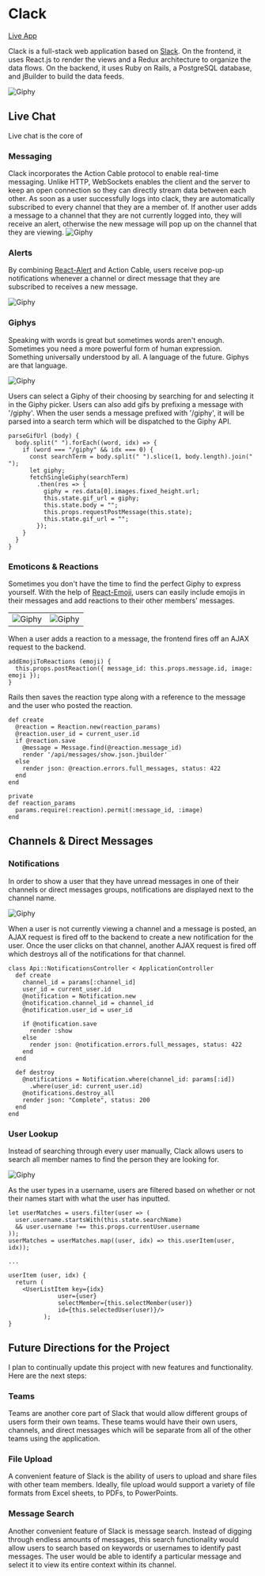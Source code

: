 # Clack
[Live App](https://click-clack.herokuapp.com/#/messages/1)

Clack is a full-stack web application based on [Slack](https://slack.com/). On the frontend, it uses React.js to render the views and a Redux architecture to organize the data flows. On the backend, it uses Ruby on Rails, a PostgreSQL database, and jBuilder to build the data feeds.

![Giphy](/docs/README-gifs/login.gif)

## Live Chat
Live chat is the core of

### Messaging
Clack incorporates the Action Cable protocol to enable real-time messaging.
Unlike HTTP, WebSockets enables the client and the server to keep an open
connection so they can directly stream data between each other. As soon as
a user successfully logs into clack, they are automatically subscribed to
every channel that they are a member of. If another user adds a message to
a channel that they are not currently logged into, they will receive an alert,
otherwise the new message will pop up on the channel that they are viewing.
![Giphy](/docs/README-gifs/messaging.gif)

### Alerts
By combining [React-Alert](https://www.npmjs.com/package/react-alert) and
Action Cable, users receive pop-up notifications whenever a channel or
direct message that they are subscribed to receives a new message.

![Giphy](/docs/README-gifs/alert.gif)

### Giphys
Speaking with words is great but sometimes words aren't enough. Sometimes
you need a more powerful form of human expression. Something universally
understood by all. A language of the future. Giphys are that language.

![Giphy](/docs/README-gifs/giphy.gif)

Users can select a Giphy of their choosing by searching for and selecting
it in the Giphy picker. Users can also add gifs by prefixing a message with
'/giphy'. When the user sends a message prefixed with '/giphy', it will be
parsed into a search term which will be dispatched to the Giphy API.

```
parseGifUrl (body) {
  body.split(" ").forEach((word, idx) => {
    if (word === "/giphy" && idx === 0) {
      const searchTerm = body.split(" ").slice(1, body.length).join(" ");
      let giphy;
      fetchSingleGiphy(searchTerm)
        .then(res => {
          giphy = res.data[0].images.fixed_height.url;
          this.state.gif_url = giphy;
          this.state.body = "";
          this.props.requestPostMessage(this.state);
          this.state.gif_url = "";
        });
    }
  }
}
```

### Emoticons & Reactions
Sometimes you don't have the time to find the perfect Giphy to express yourself.
With the help of [React-Emoji](https://github.com/banyan/react-emoji),
users can easily include emojis in their messages and add reactions to their
other members' messages.

|                                          |                                          |
|------------------------------------------|------------------------------------------|
| ![Giphy](/docs/README-gifs/emoticon.gif) | ![Giphy](/docs/README-gifs/reaction.gif) |


When a user adds a reaction to a message, the frontend fires off an AJAX request to the backend.

```
addEmojiToReactions (emoji) {
  this.props.postReaction({ message_id: this.props.message.id, image: emoji });
}
```

Rails then saves the reaction type along with a reference to the message and the user who posted the reaction.

```
def create
  @reaction = Reaction.new(reaction_params)
  @reaction.user_id = current_user.id
  if @reaction.save
    @message = Message.find(@reaction.message_id)
    render '/api/messages/show.json.jbuilder'
  else
    render json: @reaction.errors.full_messages, status: 422
  end
end

private
def reaction_params
  params.require(:reaction).permit(:message_id, :image)
end
```

## Channels & Direct Messages

### Notifications
In order to show a user that they have unread messages in one of their channels or direct messages groups, notifications are displayed next to the channel name.

![Giphy](/docs/README-gifs/notification.gif)

When a user is not currently viewing a channel and a message is posted, an AJAX request is fired off to the backend to create a new notification for the user. Once the user clicks on that channel, another AJAX request is fired off which destroys all of the notifications for that channel.

```
class Api::NotificationsController < ApplicationController
  def create
    channel_id = params[:channel_id]
    user_id = current_user.id
    @notification = Notification.new
    @notification.channel_id = channel_id
    @notification.user_id = user_id

    if @notification.save
      render :show
    else
      render json: @notification.errors.full_messages, status: 422
    end
  end

  def destroy
    @notifications = Notification.where(channel_id: params[:id])
      .where(user_id: current_user.id)
    @notifications.destroy_all
    render json: "Complete", status: 200
  end
end
```

### User Lookup
Instead of searching through every user manually, Clack allows users to search all
member names to find the person they are looking for.

![Giphy](/docs/README-gifs/directmessage.gif)

As the user types in a username, users are filtered based on whether or not their names start with what the user has inputted.
```
let userMatches = users.filter(user => (
  user.username.startsWith(this.state.searchName)
  && user.username !== this.props.currentUser.username
));
userMatches = userMatches.map((user, idx) => this.userItem(user, idx));

...

userItem (user, idx) {
  return (
    <UserListItem key={idx}
              user={user}
              selectMember={this.selectMember(user)}
              id={this.selectedUser(user)}/>
          );
}
```

## Future Directions for the Project
I plan to continually update this project with new features and functionality. Here are the next steps:

### Teams
Teams are another core part of Slack that would allow different groups of users form their own teams. These teams would have their own users, channels, and direct messages which will be separate from all of the other teams using the application.

### File Upload
A convenient feature of Slack is the ability of users to upload and share files with other team members. Ideally, file upload would support a variety of file formats from Excel sheets, to PDFs, to PowerPoints.

### Message Search
Another convenient feature of Slack is message search. Instead of digging through endless amounts of messages, this search functionality would allow users to search based on keywords or usernames to identify past messages. The user would be able to identify a particular message and select it to view its entire context within its channel.  
